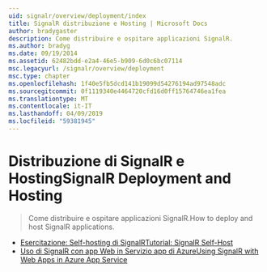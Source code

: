 ```yaml
---
uid: signalr/overview/deployment/index
title: SignalR distribuzione e Hosting | Microsoft Docs
author: bradygaster
description: Come distribuire e ospitare applicazioni SignalR.
ms.author: bradyg
ms.date: 09/19/2014
ms.assetid: 62482bdd-e2a4-46e5-b909-6d0c6bc07114
msc.legacyurl: /signalr/overview/deployment
msc.type: chapter
ms.openlocfilehash: 1f40e5fb5dcd141b19099d54276194ad97548adc
ms.sourcegitcommit: 0f1119340e4464720cfd16d0ff15764746ea1fea
ms.translationtype: MT
ms.contentlocale: it-IT
ms.lasthandoff: 04/09/2019
ms.locfileid: "59381945"
---
```

# <a name="signalr-deployment-and-hosting"></a><span data-ttu-id="23524-103">Distribuzione di SignalR e Hosting</span><span class="sxs-lookup"><span data-stu-id="23524-103">SignalR Deployment and Hosting</span></span>

> <span data-ttu-id="23524-104">Come distribuire e ospitare applicazioni SignalR.</span><span class="sxs-lookup"><span data-stu-id="23524-104">How to deploy and host SignalR applications.</span></span>


- [<span data-ttu-id="23524-105">Esercitazione: Self-hosting di SignalR</span><span class="sxs-lookup"><span data-stu-id="23524-105">Tutorial: SignalR Self-Host</span></span>](tutorial-signalr-self-host.md)
- [<span data-ttu-id="23524-106">Uso di SignalR con app Web in Servizio app di Azure</span><span class="sxs-lookup"><span data-stu-id="23524-106">Using SignalR with Web Apps in Azure App Service</span></span>](using-signalr-with-azure-web-sites.md)
